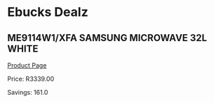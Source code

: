 
# Ebucks Dealz
## ME9114W1/XFA SAMSUNG MICROWAVE 32L WHITE
[Product Page](https://www.ebucks.com/web/shop/productSelected.do?prodId=1090125528&catId=704989856)

Price: R3339.00

Savings: 161.0


	